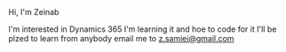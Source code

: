 <!---
samiei82/samiei82 is a ✨ special ✨ repository because its `README.md` (this file) appears on your GitHub profile.
You can click the Preview link to take a look at your changes.
--->Hi, I'm Zeinab
I'm interested in Dynamics 365
I'm learning it and hoe to code for it
I'll be plzed to learn from anybody
email me to z.samiei@gmail.com
